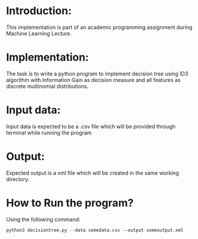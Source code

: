 # Introduction:
This implementation is part of an academic programming assignment during Machine Learning Lecture.

# Implementation:
The task is to write a python program to implement decision tree using ID3 algorithm with Information Gain as decision measure and all features as discrete multinomial distributions.

# Input data:
Input data is expected to be a .csv file which will be provided through terminal while running the program

# Output:
Expected output is a xml file which will be created in the same working directory.

# How to Run the program?
Using the following command:

    python3 decisiontree.py --data somedata.csv --output someoutput.xml
